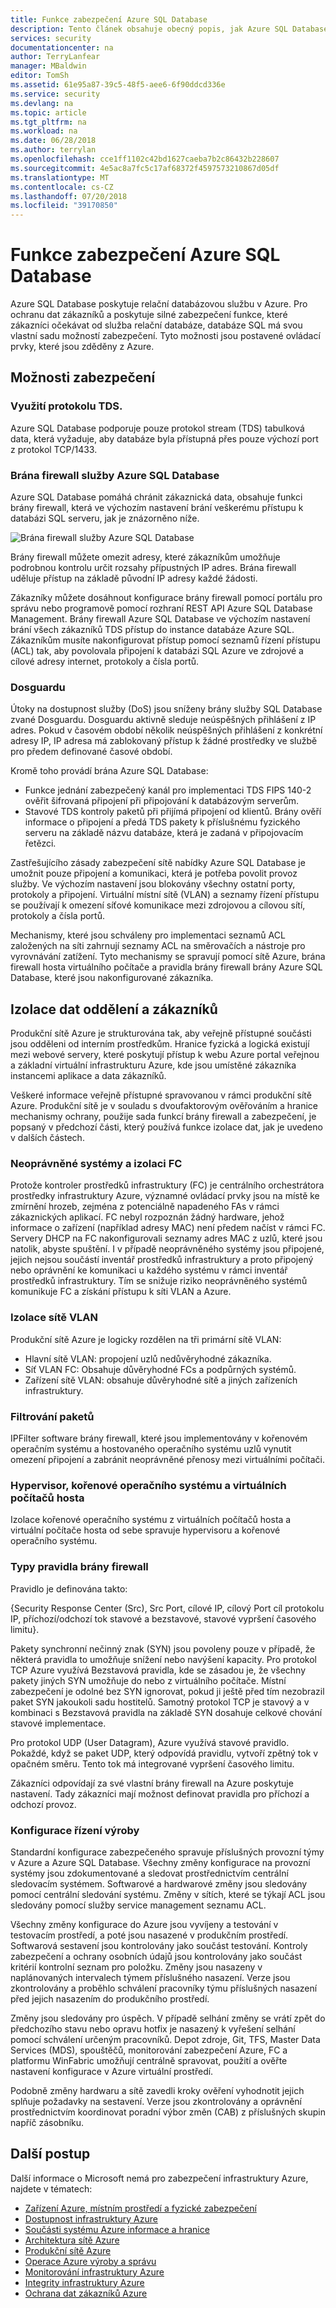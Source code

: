 ```yaml
---
title: Funkce zabezpečení Azure SQL Database
description: Tento článek obsahuje obecný popis, jak Azure SQL Database chrání zákaznických dat v Azure.
services: security
documentationcenter: na
author: TerryLanfear
manager: MBaldwin
editor: TomSh
ms.assetid: 61e95a87-39c5-48f5-aee6-6f90ddcd336e
ms.service: security
ms.devlang: na
ms.topic: article
ms.tgt_pltfrm: na
ms.workload: na
ms.date: 06/28/2018
ms.author: terrylan
ms.openlocfilehash: cce1ff1102c42bd1627caeba7b2c86432b228607
ms.sourcegitcommit: 4e5ac8a7fc5c17af68372f4597573210867d05df
ms.translationtype: MT
ms.contentlocale: cs-CZ
ms.lasthandoff: 07/20/2018
ms.locfileid: "39170850"
---
```

# <a name="azure-sql-database-security-features"></a>Funkce zabezpečení Azure SQL Database    
Azure SQL Database poskytuje relační databázovou službu v Azure. Pro ochranu dat zákazníků a poskytuje silné zabezpečení funkce, které zákazníci očekávat od služba relační databáze, databáze SQL má svou vlastní sadu možností zabezpečení. Tyto možnosti jsou postavené ovládací prvky, které jsou zděděny z Azure.

## <a name="security-capabilities"></a>Možnosti zabezpečení

### <a name="usage-of-the-tds-protocol"></a>Využití protokolu TDS.
Azure SQL Database podporuje pouze protokol stream (TDS) tabulková data, která vyžaduje, aby databáze byla přístupná přes pouze výchozí port z protokol TCP/1433.

### <a name="azure-sql-database-firewall"></a>Brána firewall služby Azure SQL Database
Azure SQL Database pomáhá chránit zákaznická data, obsahuje funkci brány firewall, která ve výchozím nastavení brání veškerému přístupu k databázi SQL serveru, jak je znázorněno níže.

![Brána firewall služby Azure SQL Database][1]

Brány firewall můžete omezit adresy, které zákazníkům umožňuje podrobnou kontrolu určit rozsahy přípustných IP adres. Brána firewall uděluje přístup na základě původní IP adresy každé žádosti.

Zákazníky můžete dosáhnout konfigurace brány firewall pomocí portálu pro správu nebo programově pomocí rozhraní REST API Azure SQL Database Management. Brány firewall Azure SQL Database ve výchozím nastavení brání všech zákazníků TDS přístup do instance databáze Azure SQL. Zákazníkům musíte nakonfigurovat přístup pomocí seznamů řízení přístupu (ACL) tak, aby povolovala připojení k databázi SQL Azure ve zdrojové a cílové adresy internet, protokoly a čísla portů.

### <a name="dosguard"></a>Dosguardu
Útoky na dostupnost služby (DoS) jsou sníženy brány služby SQL Database zvané Dosguardu. Dosguardu aktivně sleduje neúspěšných přihlášení z IP adres. Pokud v časovém období několik neúspěšných přihlášení z konkrétní adresy IP, IP adresa má zablokovaný přístup k žádné prostředky ve službě pro předem definované časové období.

Kromě toho provádí brána Azure SQL Database:

- Funkce jednání zabezpečený kanál pro implementaci TDS FIPS 140-2 ověřit šifrovaná připojení při připojování k databázovým serverům.
- Stavové TDS kontroly paketů při přijímá připojení od klientů. Brány ověří informace o připojení a předá TDS pakety k příslušnému fyzického serveru na základě názvu databáze, která je zadaná v připojovacím řetězci.

Zastřešujícího zásady zabezpečení sítě nabídky Azure SQL Database je umožnit pouze připojení a komunikaci, která je potřeba povolit provoz služby. Ve výchozím nastavení jsou blokovány všechny ostatní porty, protokoly a připojení. Virtuální místní sítě (VLAN) a seznamy řízení přístupu se používají k omezení síťové komunikace mezi zdrojovou a cílovou sítí, protokoly a čísla portů.

Mechanismy, které jsou schváleny pro implementaci seznamů ACL založených na síti zahrnují seznamy ACL na směrovačích a nástroje pro vyrovnávání zatížení. Tyto mechanismy se spravují pomocí sítě Azure, brána firewall hosta virtuálního počítače a pravidla brány firewall brány Azure SQL Database, které jsou nakonfigurované zákazníka.

## <a name="data-segregation-and-customer-isolation"></a>Izolace dat oddělení a zákazníků
Produkční sítě Azure je strukturována tak, aby veřejně přístupné součásti jsou odděleni od interním prostředkům. Hranice fyzická a logická existují mezi webové servery, které poskytují přístup k webu Azure portal veřejnou a základní virtuální infrastrukturu Azure, kde jsou umístěné zákazníka instancemi aplikace a data zákazníků.

Veškeré informace veřejně přístupné spravovanou v rámci produkční sítě Azure. Produkční sítě je v souladu s dvoufaktorovým ověřováním a hranice mechanismy ochrany, použije sada funkcí brány firewall a zabezpečení, je popsaný v předchozí části, který používá funkce izolace dat, jak je uvedeno v dalších částech.

### <a name="unauthorized-systems-and-isolation-of-the-fc"></a>Neoprávněné systémy a izolaci FC
Protože kontroler prostředků infrastruktury (FC) je centrálního orchestrátora prostředky infrastruktury Azure, významné ovládací prvky jsou na místě ke zmírnění hrozeb, zejména z potenciálně napadeného FAs v rámci zákaznických aplikací. FC nebyl rozpoznán žádný hardware, jehož informace o zařízení (například adresy MAC) není předem načíst v rámci FC. Servery DHCP na FC nakonfigurovali seznamy adres MAC z uzlů, které jsou natolik, abyste spuštění. I v případě neoprávněného systémy jsou připojené, jejich nejsou součástí inventář prostředků infrastruktury a proto připojený nebo oprávnění ke komunikaci u každého systému v rámci inventář prostředků infrastruktury. Tím se snižuje riziko neoprávněného systémů komunikuje FC a získání přístupu k síti VLAN a Azure.

### <a name="vlan-isolation"></a>Izolace sítě VLAN
Produkční sítě Azure je logicky rozdělen na tři primární sítě VLAN:

- Hlavní sítě VLAN: propojení uzlů nedůvěryhodné zákazníka.
- Síť VLAN FC: Obsahuje důvěryhodné FCs a podpůrných systémů.
- Zařízení sítě VLAN: obsahuje důvěryhodné sítě a jiných zařízeních infrastruktury.

### <a name="packet-filtering"></a>Filtrování paketů
IPFilter software brány firewall, které jsou implementovány v kořenovém operačním systému a hostovaného operačního systému uzlů vynutit omezení připojení a zabránit neoprávněné přenosy mezi virtuálními počítači.

### <a name="hypervisor-root-os-and-guest-vms"></a>Hypervisor, kořenové operačního systému a virtuálních počítačů hosta
Izolace kořenové operačního systému z virtuálních počítačů hosta a virtuální počítače hosta od sebe spravuje hypervisoru a kořenové operačního systému.

### <a name="types-of-rules-on-firewalls"></a>Typy pravidla brány firewall
Pravidlo je definována takto:

{Security Response Center (Src), Src Port, cílové IP, cílový Port cíl protokolu IP, příchozí/odchozí tok stavové a bezstavové, stavové vypršení časového limitu}.

Pakety synchronní nečinný znak (SYN) jsou povoleny pouze v případě, že některá pravidla to umožňuje snížení nebo navýšení kapacity. Pro protokol TCP Azure využívá Bezstavová pravidla, kde se zásadou je, že všechny pakety jiných SYN umožňuje do nebo z virtuálního počítače. Místní zabezpečení je odolné bez SYN ignorovat, pokud ji ještě před tím nezobrazil paket SYN jakoukoli sadu hostitelů. Samotný protokol TCP je stavový a v kombinaci s Bezstavová pravidla na základě SYN dosahuje celkové chování stavové implementace.

Pro protokol UDP (User Datagram), Azure využívá stavové pravidlo. Pokaždé, když se paket UDP, který odpovídá pravidlu, vytvoří zpětný tok v opačném směru. Tento tok má integrované vypršení časového limitu.

Zákazníci odpovídají za své vlastní brány firewall na Azure poskytuje nastavení. Tady zákazníci mají možnost definovat pravidla pro příchozí a odchozí provoz.

### <a name="production-configuration-management"></a>Konfigurace řízení výroby
Standardní konfigurace zabezpečeného spravuje příslušných provozní týmy v Azure a Azure SQL Database. Všechny změny konfigurace na provozní systémy jsou zdokumentované a sledovat prostřednictvím centrální sledovacím systémem. Softwarové a hardwarové změny jsou sledovány pomocí centrální sledování systému. Změny v sítích, které se týkají ACL jsou sledovány pomocí služby service management seznamu ACL.

Všechny změny konfigurace do Azure jsou vyvíjeny a testování v testovacím prostředí, a poté jsou nasazené v produkčním prostředí. Softwarová sestavení jsou kontrolovány jako součást testování. Kontroly zabezpečení a ochrany osobních údajů jsou kontrolovány jako součást kritérií kontrolní seznam pro položku. Změny jsou nasazeny v naplánovaných intervalech týmem příslušného nasazení. Verze jsou zkontrolovány a proběhlo schválení pracovníky týmu příslušných nasazení před jejich nasazením do produkčního prostředí.

Změny jsou sledovány pro úspěch. V případě selhání změny se vrátí zpět do předchozího stavu nebo opravu hotfix je nasazený k vyřešení selhání pomocí schválení určeným pracovníků. Depot zdroje, Git, TFS, Master Data Services (MDS), spouštěčů, monitorování zabezpečení Azure, FC a platformu WinFabric umožňují centrálně spravovat, použití a ověřte nastavení konfigurace v Azure virtuální prostředí.

Podobně změny hardwaru a sítě zavedli kroky ověření vyhodnotit jejich splňuje požadavky na sestavení. Verze jsou zkontrolovány a oprávnění prostřednictvím koordinovat poradní výbor změn (CAB) z příslušných skupin napříč zásobníku.

## <a name="next-steps"></a>Další postup
Další informace o Microsoft nemá pro zabezpečení infrastruktury Azure, najdete v tématech:

- [Zařízení Azure, místním prostředí a fyzické zabezpečení](azure-physical-security.md)
- [Dostupnost infrastruktury Azure](azure-infrastructure-availability.md)
- [Součásti systému Azure informace a hranice](azure-infrastructure-components.md)
- [Architektura sítě Azure](azure-infrastructure-network.md)
- [Produkční sítě Azure](azure-production-network.md)
- [Operace Azure výroby a správu](azure-infrastructure-operations.md)
- [Monitorování infrastruktury Azure](azure-infrastructure-monitoring.md)
- [Integrity infrastruktury Azure](azure-infrastructure-integrity.md)
- [Ochrana dat zákazníků Azure](azure-protection-of-customer-data.md)

<!--Image references-->
[1]: ./media/azure-infrastructure-sql/sql-database-firewall.png
